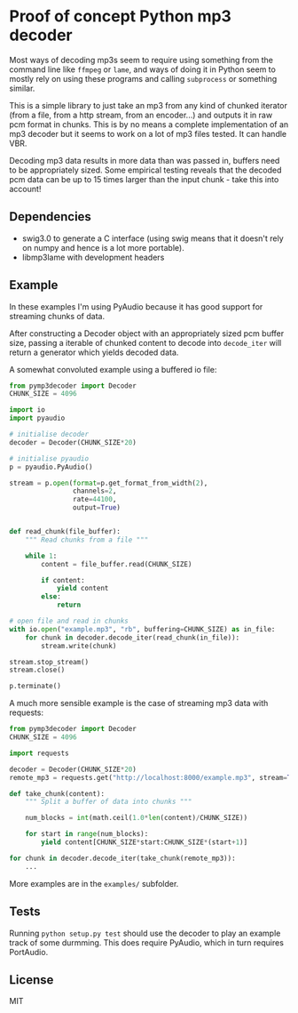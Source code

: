 # Proof of concept Python mp3 decoder

Most ways of decoding mp3s seem to require using something from the command line like `ffmpeg` or `lame`, and ways of doing it in Python seem to mostly rely on using these programs and calling `subprocess` or something similar.

This is a simple library to just take an mp3 from any kind of chunked iterator (from a file, from a http stream, from an encoder...) and outputs it in raw pcm format in chunks. This is by no means a complete implementation of an mp3 decoder but it seems to work on a lot of mp3 files tested. It can handle VBR.

Decoding mp3 data results in more data than was passed in, buffers need to be appropriately sized. Some empirical testing reveals that the decoded pcm data can be up to 15 times larger than the input chunk - take this into account!

## Dependencies

- swig3.0 to generate a C interface (using swig means that it doesn't rely on numpy and hence is a lot more portable).
- libmp3lame with development headers

## Example

In these examples I'm using PyAudio because it has good support for streaming chunks of data.

After constructing a Decoder object with an appropriately sized pcm buffer size, passing a iterable of chunked content to decode into `decode_iter` will return a generator which yields decoded data.

A somewhat convoluted example using a buffered io file:

```python
from pymp3decoder import Decoder
CHUNK_SIZE = 4096

import io
import pyaudio

# initialise decoder
decoder = Decoder(CHUNK_SIZE*20)

# initialise pyaudio
p = pyaudio.PyAudio()

stream = p.open(format=p.get_format_from_width(2),
                channels=2,
                rate=44100,
                output=True)


def read_chunk(file_buffer):
    """ Read chunks from a file """

    while 1:
        content = file_buffer.read(CHUNK_SIZE)

        if content:
            yield content
        else:
            return

# open file and read in chunks
with io.open("example.mp3", "rb", buffering=CHUNK_SIZE) as in_file:
    for chunk in decoder.decode_iter(read_chunk(in_file)):
        stream.write(chunk)

stream.stop_stream()
stream.close()

p.terminate()
```

A much more sensible example is the case of streaming mp3 data with requests:

```python
from pymp3decoder import Decoder
CHUNK_SIZE = 4096

import requests

decoder = Decoder(CHUNK_SIZE*20)
remote_mp3 = requests.get("http://localhost:8000/example.mp3", stream=True)

def take_chunk(content):
    """ Split a buffer of data into chunks """

    num_blocks = int(math.ceil(1.0*len(content)/CHUNK_SIZE))

    for start in range(num_blocks):
        yield content[CHUNK_SIZE*start:CHUNK_SIZE*(start+1)]

for chunk in decoder.decode_iter(take_chunk(remote_mp3)):
    ...
```

More examples are in the `examples/` subfolder.

## Tests

Running `python setup.py test` should use the decoder to play an example track of some durmming. This does require PyAudio, which in turn requires PortAudio.

## License

MIT
